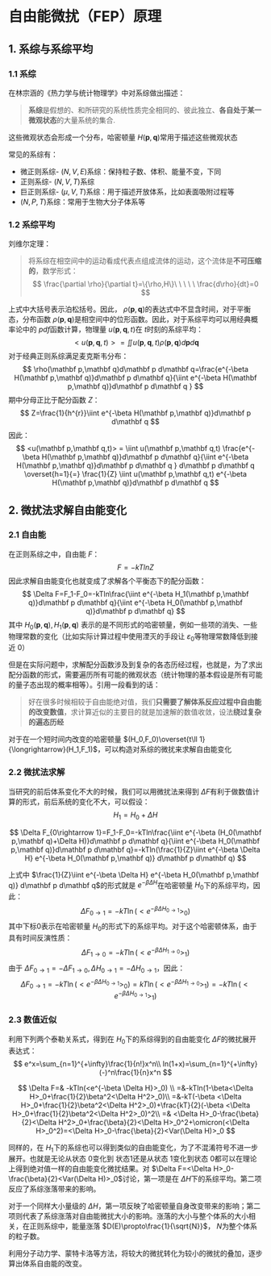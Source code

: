 # 自由能微扰（FEP）原理

## 1. 系综与系综平均

### 1.1 系综

在林宗涵的《热力学与统计物理学》中对系综做出描述：

>**系综**是假想的、和所研究的系统性质完全相同的、彼此独立、**各自处于某一微观状态**的大量系统的集合.

这些微观状态会形成一个分布，哈密顿量 $H(\mathbf p,\mathbf q)$常用于描述这些微观状态

常见的系综有：

+ 微正则系综- $(N,V,E)$系综：保持粒子数、体积、能量不变，下同
+ 正则系综-  $(N,V,T)$系综
+ 巨正则系综-  $(\mu,V,T)$​系综：用于描述开放体系，比如表面吸附过程等
+  $(N,P,T)$系综：常用于生物大分子体系等

### 1.2 系综平均

刘维尔定理：

>将系综在相空间中的运动看成代表点组成流体的运动，这个流体是**不可压缩的**，数学形式：
>$$
>\frac{\partial \rho}{\partial t}=\{\rho,H\}\ \ \ \  \ \frac{d\rho}{dt}=0
>$$

上式中大括号表示泊松括号。因此， $\rho(\mathbf p,\mathbf q)$的表达式中不显含时间，对于平衡态，分布函数 $\rho(\mathbf p,\mathbf q)$是相空间中的位形函数。因此，对于系综平均可以用经典概率论中的 $pdf$函数计算，物理量 $u(\mathbf p,\mathbf q,t)$在 $t$时刻的系综平均：
$$
<u(\mathbf p,\mathbf q,t)> = \iint u(\mathbf p,\mathbf q,t)\rho(\mathbf p,\mathbf q)d\mathbf pd\mathbf q
$$
对于经典正则系综满足麦克斯韦分布：
$$
\rho(\mathbf p,\mathbf q)d\mathbf p d\mathbf q=\frac{e^{-\beta H(\mathbf p,\mathbf q)}d\mathbf p d\mathbf q}{\iint e^{-\beta H(\mathbf p,\mathbf q)}d\mathbf p d\mathbf q }
$$
期中分母正比于配分函数 $Z$：
$$
Z=\frac{1}{h^{r}}\iint e^{-\beta H(\mathbf p,\mathbf q)}d\mathbf p d\mathbf q
$$
因此：
$$
<u(\mathbf p,\mathbf q,t)> = \iint u(\mathbf p,\mathbf q,t) \frac{e^{-\beta H(\mathbf p,\mathbf q)}d\mathbf p d\mathbf q}{\iint e^{-\beta H(\mathbf p,\mathbf q)}d\mathbf p d\mathbf q } d\mathbf p d\mathbf q \overset{h=1}{=} \frac{1}{Z} \iint u(\mathbf p,\mathbf q,t) e^{-\beta H(\mathbf p,\mathbf q)}d\mathbf p d\mathbf q
$$

## 2. 微扰法求解自由能变化

### 2.1 自由能

在正则系综之中，自由能 $F$：
$$
F=-kTlnZ
$$
因此求解自由能变化也就变成了求解各个平衡态下的配分函数：
$$
\Delta F=F_1-F_0=-kTln\frac{\iint e^{-\beta H_1(\mathbf p,\mathbf q)}d\mathbf p d\mathbf q}{\iint e^{-\beta H_0(\mathbf p,\mathbf q)}d\mathbf p d\mathbf q}
$$
其中 $H_0(\mathbf p,\mathbf q),H_1(\mathbf p,\mathbf q)$ 表示的是不同形式的哈密顿量，例如一些项的消失、一些物理常数的变化（比如实际计算过程中使用湮灭的手段让 $\varepsilon_0$等物理常数降低到接近 $0$）

但是在实际问题中，求解配分函数涉及到复杂的各态历经过程，也就是，为了求出配分函数的形式，需要遍历所有可能的微观状态（统计物理的基本假设是所有可能的量子态出现的概率相等）。引用一段看到的话：

>好在很多时候相较于自由能绝对值，我们**只需要了解体系反应过程中自由能的改变数值**，求计算近似的主要目的就是加速解的数值收敛，设法**绕过复杂的遍态历经**

对于在一个短时间内改变的哈密顿量 $(H_0,F_0)\overset{t\ll 1}{\longrightarrow}(H_1,F_1)$，可以构造对系综的微扰来求解自由能变化

### 2.2 微扰法求解

当研究的前后体系变化不大的时候，我们可以用微扰法来得到 $\Delta F$有利于做数值计算的形式，前后系统的变化不大，可以假设：
$$
H_1=H_0+\Delta H
$$

$$
\Delta F_{0\rightarrow 1}=F_1-F_0=-kTln\frac{\iint e^{-\beta (H_0(\mathbf p,\mathbf q)+\Delta H)}d\mathbf p d\mathbf q}{\iint e^{-\beta H_0(\mathbf p,\mathbf q)}d\mathbf p d\mathbf q}=-kTln(\frac{1}{Z}\iint e^{-\beta \Delta H} e^{-\beta H_0(\mathbf p,\mathbf q)} d\mathbf p d\mathbf q)
$$

上式中 $\frac{1}{Z}\iint e^{-\beta \Delta H} e^{-\beta H_0(\mathbf p,\mathbf q)} d\mathbf p d\mathbf q$的形式就是 $e^{-\beta \Delta H}$在哈密顿量 $H_0$下的系综平均，因此：
$$
\Delta F_{0\rightarrow 1} =-kT\ln(<e^{-\beta \Delta H_{0\rightarrow 1}}>_0)
$$
其中下标$0$表示在哈密顿量 $H_0$的形式下的系综平均。对于这个哈密顿体系，由于具有时间反演性质：
$$
\Delta F_{1\rightarrow 0}=-kT\ln(<e^{-\beta \Delta H_{1\rightarrow 0}}>_1)
$$
由于 $\Delta F_{0\rightarrow 1} = - \Delta F_{1\rightarrow 0},\Delta H_{0\rightarrow 1}=-\Delta H_{0\rightarrow 1}$，因此：
$$
\Delta F_{0\rightarrow 1} =-kT\ln(<e^{-\beta \Delta H_{0\rightarrow 1}}>_0)=kT\ln(<e^{-\beta \Delta H_{1\rightarrow 0}}>_1)=-kT\ln(<e^{-\beta \Delta H_{0\rightarrow 1}}>_1)
$$

### 2.3 数值近似

利用下列两个泰勒关系式，得到在 $H_0$下的系综得到的自由能变化 $\Delta F$的微扰展开表达式：
$$
e^x=\sum_{n=1}^{+\infty}\frac{1}{n!}x^n\\
ln(1+x)=\sum_{n=1}^{+\infty}(-)^n\frac{1}{n}x^n
$$

$$
\Delta F=& -kTln(<e^{-\beta \Delta H}>_0) \\
=&-kTln(1-\beta<\Delta H>_0+\frac{1}{2}\beta^2<\Delta H^2>_0)\\
=&-kT(-\beta <\Delta H>_0+\frac{1}{2}\beta^2<\Delta H^2>_0)+\frac{kT}{2}(-\beta <\Delta H>_0+\frac{1}{2}\beta^2<\Delta H^2>_0)^2\\
=& <\Delta H>_0-\frac{\beta}{2}<\Delta H^2>_0+\frac{\beta}{2}<\Delta H>_0^2+\omicron(<\Delta H>_0^2)=<\Delta H>_0-\frac{\beta}{2}<Var(\Delta H)>_0
$$

同样的，在 $H_1$下的系综也可以得到类似的自由能变化，为了不混淆符号不进一步展开。也就是无论从状态 $0$变化到 状态$1$还是从状态 $1$变化到状态 $0$都可以在理论上得到绝对值一样的自由能变化微扰结果。对 $\Delta F=<\Delta H>_0-\frac{\beta}{2}<Var(\Delta H)>_0$讨论，第一项是在 $\Delta H$下的系综平均。第二项反应了系综涨落带来的影响。

对于一个同样大小量级的 $\Delta H$，第一项反映了哈密顿量自身改变带来的影响；第二项则代表了系综涨落对自由能微扰大小的影响。涨落的大小与整个体系的大小相关，在正则系综中，能量涨落 $D(E)\propto\frac{1}{\sqrt{N}}$， $N$为整个体系的粒子数。

利用分子动力学、蒙特卡洛等方法，将较大的微扰转化为较小的微扰的叠加，逐步算出体系自由能的改变。